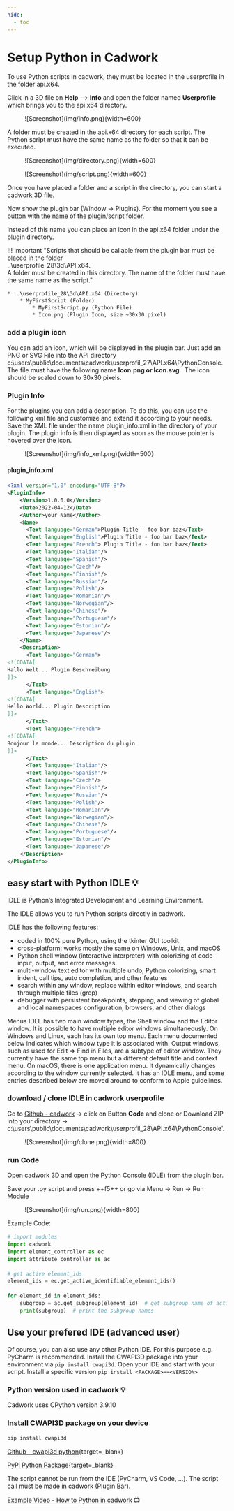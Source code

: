```yaml
---
hide:
  - toc
---
```


# Setup Python in Cadwork

To use Python scripts in cadwork, they must be located in the userprofile in the folder api.x64.

Click in a 3D file on **Help** --> **Info** and open the folder named **Userprofile** which brings you to the api.x64 directory.

<figure markdown="1">
![Screenshot](img/info.png){width=600}
</figure>

A folder must be created in the api.x64 directory for each script. The Python script must have the same name as the folder so that it can be executed.

<figure markdown="1">
![Screenshot](img/directory.png){width=600}
</figure>

<figure markdown="1">
![Screenshot](img/script.png){width=600}
</figure>

Once you have placed a folder and a script in the directory, you can start a cadwork 3D file. 

Now show the plugin bar (Window -> Plugins). For the moment you see a button with the name of the plugin/script folder. 

Instead of this name you can place an icon in the api.x64 folder under the plugin directory.

!!! important "Scripts that should be callable from the plugin bar must be placed in the folder<br> ..\userprofile_28\3d\API.x64. <br>A folder must be created in this directory. The name of the folder must have the same name as the script."
    
    * ..\userprofile_28\3d\API.x64 (Directory)
        * MyFirstScript (Folder)
            * MyFirstScript.py (Python File)
            * Icon.png (Plugin Icon, size ~30x30 pixel)

### add a plugin icon
You can add an icon, which will be displayed in the plugin bar.
Just add an PNG or SVG File into the API directory c:\users\public\documents\cadwork\userprofil_27\API.x64\PythonConsole. The file must have the following name **Icon.png or Icon.svg** . The icon should be scaled down to 30x30 pixels.

### Plugin Info

For the plugins you can add a description. To do this, you can use the following xml file and customize and extend it according to your needs. 
Save the XML file under the name plugin_info.xml in the directory of your plugin.
The plugin info is then displayed as soon as the mouse pointer is hovered over the icon.

<figure markdown="1">
![Screenshot](img/info_xml.png){width=500}
</figure>

#### plugin_info.xml
```xml
<?xml version="1.0" encoding="UTF-8"?>
<PluginInfo>
    <Version>1.0.0.0</Version>
    <Date>2022-04-12</Date>
    <Author>your Name</Author>
    <Name>
      <Text language="German">Plugin Title - foo bar baz</Text>
      <Text language="English">Plugin Title - foo bar baz</Text>
      <Text language="French"> Plugin Title - foo bar baz</Text>
      <Text language="Italian"/>
      <Text language="Spanish"/>
      <Text language="Czech"/>
      <Text language="Finnish"/>
      <Text language="Russian"/>
      <Text language="Polish"/>
      <Text language="Romanian"/>
      <Text language="Norwegian"/>
      <Text language="Chinese"/>
      <Text language="Portuguese"/>
      <Text language="Estonian"/>
      <Text language="Japanese"/>
    </Name>
    <Description>
      <Text language="German">
<![CDATA[
Hallo Welt... Plugin Beschreibung
]]>
      </Text>
      <Text language="English">
<![CDATA[
Hello World... Plugin Description
]]>
      </Text>
      <Text language="French">
<![CDATA[
Bonjour le monde... Description du plugin
]]>
      </Text>
      <Text language="Italian"/>
      <Text language="Spanish"/>
      <Text language="Czech"/>
      <Text language="Finnish"/>
      <Text language="Russian"/>
      <Text language="Polish"/>
      <Text language="Romanian"/>
      <Text language="Norwegian"/>
      <Text language="Chinese"/>
      <Text language="Portuguese"/>
      <Text language="Estonian"/>
      <Text language="Japanese"/>
    </Description>
</PluginInfo>
```

## easy start with Python IDLE :bulb:
IDLE is Python’s Integrated Development and Learning Environment.

The IDLE allows you to run Python scripts directly in cadwork. 


IDLE has the following features:

* coded in 100% pure Python, using the tkinter GUI toolkit
* cross-platform: works mostly the same on Windows, Unix, and macOS
* Python shell window (interactive interpreter) with colorizing of code input, output, and error messages
* multi-window text editor with multiple undo, Python colorizing, smart indent, call tips, auto completion, and other features
* search within any window, replace within editor windows, and search through multiple files (grep)
* debugger with persistent breakpoints, stepping, and viewing of global and local namespaces
configuration, browsers, and other dialogs

Menus
IDLE has two main window types, the Shell window and the Editor window. It is possible to have multiple editor windows simultaneously. On Windows and Linux, each has its own top menu. Each menu documented below indicates which window type it is associated with.
Output windows, such as used for Edit => Find in Files, are a subtype of editor window. They currently have the same top menu but a different default title and context menu.
On macOS, there is one application menu. It dynamically changes according to the window currently selected. It has an IDLE menu, and some entries described below are moved around to conform to Apple guidelines.

### download / clone IDLE in cadwork userprofile

Go to [Github - cadwork](https://github.com/CadworkMontreal/PythonConsole) -> click on Button **Code** and clone or Download ZIP into your directory -> c:\users\public\documents\cadwork\userprofil_28\API.x64\PythonConsole'. 

<figure markdown="1">
![Screenshot](img/clone.png){width=800}
</figure>

### run Code
Open cadwork 3D and open the Python Console (IDLE) from the plugin bar. 

Save your .py script and press ++f5++ or go via Menu -> Run -> Run Module

<figure markdown="1">
![Screenshot](img/run.png){width=800}
</figure>

Example Code:

```python
# import modules
import cadwork
import element_controller as ec
import attribute_controller as ac

# get active element_ids
element_ids = ec.get_active_identifiable_element_ids()

for element_id in element_ids:
    subgroup = ac.get_subgroup(element_id)  # get subgroup name of active element_ids
    print(subgroup)  # print the subgroup names
```



## Use your prefered IDE (advanced user)
Of course, you can also use any other Python IDE. 
For this purpose e.g. PyCharm is recommended. 
Install the CWAPI3D package into your environment via ```pip install cwapi3d```. Open your IDE and start with your script. 
Install a specific version ```pip install <PACKAGE>==<VERSION>```


### Python version used in cadwork :bulb:  <br>
Cadwork uses CPython version 3.9.10

### Install CWAPI3D package on your device

```bash
pip install cwapi3d
```

[Github - cwapi3d python](https://github.com/cwapi3d/cwapi3dpython){target=_blank}

[PyPi Python Package](https://pypi.org/project/cwapi3d/){target=_blank}

The script cannot be run from the IDE (PyCharm, VS Code, ...). The script call must be made in cadwork (Plugin Bar). 

[Example Video - How to Python in cadwork](videos.md#Videos) :tv: <br>





